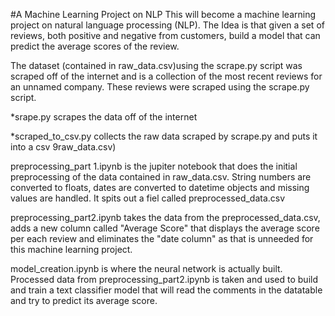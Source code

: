 #A Machine Learning Project on NLP
This will become a machine learning project on natural language processing (NLP). The Idea is that given a set of reviews, both positive and negative from customers, build a model that can predict the average scores of the review.

The dataset (contained in raw_data.csv)using the scrape.py script  was scraped off of the internet and is a collection of the most recent reviews for an unnamed company.
These reviews were scraped using the scrape.py script. 

*srape.py scrapes the data off of the internet

*scraped_to_csv.py collects the raw data scraped by scrape.py and puts it into a csv 9raw_data.csv) 

preprocessing_part 1.ipynb is the jupiter notebook that does the initial preprocessing of the data contained in raw_data.csv. String numbers are converted to floats, dates are converted to datetime objects and missing values are handled. It spits out a fiel called preprocessed_data.csv

preprocessing_part2.ipynb takes the data from the preprocessed_data.csv, adds a new column called "Average Score" that displays the average score per each review and eliminates the "date column" as that is unneeded for this machine learning project.

model_creation.ipynb is where the neural network is actually built. Processed data from preprocessing_part2.ipynb is taken and used to build and train a text classifier model that will read the comments in the datatable and try to predict its average score.